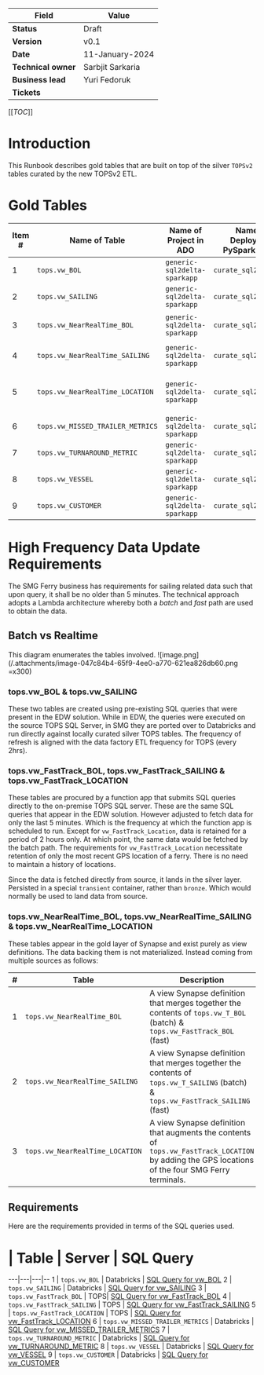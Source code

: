 |Field|Value|
|--|--|
|**Status**|Draft|
|**Version**| v0.1|
|**Date**|11-January-2024|
|**Technical owner**|Sarbjit Sarkaria|
|**Business lead**|Yuri Fedoruk|
|**Tickets**| 

[[_TOC_]]

# Introduction
This Runbook describes gold tables that are built on top of the silver `TOPSv2` tables curated by the new TOPSv2 ETL.

# Gold Tables
Item # | Name of Table| Name of Project in ADO | Name of Deployable PySpark Script | Location of resulting Delta table
--------|----|-----------|-------------|--------
1 |`tops.vw_BOL` | `generic-sql2delta-sparkapp` | `curate_sql2delta.py` | `processed/gold/TOPSv2/T_BOL`
2 |`tops.vw_SAILING`| `generic-sql2delta-sparkapp` | `curate_sql2delta.py` | `processed/gold/TOPSv2/T_SAILING`
3 |`tops.vw_NearRealTime_BOL`| `generic-sql2delta-sparkapp` | `curate_sql2delta.py` | A view that merges `transient@silver/TOPSv2/T_BOL` and `processed@silver/TOPSv2/T_BOL`
4 |`tops.vw_NearRealTime_SAILING`|`generic-sql2delta-sparkapp` |`curate_sql2delta.py`|A view that merges `transient@silver/TOPSv2/T_SAILING` and `processed@silver/TOPSv2/T_SAILING`
5 |`tops.vw_NearRealTime_LOCATION`| `generic-sql2delta-sparkapp`|`curate_sql2delta.py`|A view that augments`transient@silver/TOPSv2/T_LOCATION` by adding static GPS location information for ferry terminals to it.
6 |`tops.vw_MISSED_TRAILER_METRICS`| `generic-sql2delta-sparkapp`|`curate_sql2delta.py`|A view that exposes `transient@silver/TOPSv2/MISSED_TRAILER_METRICS`.
7 |`tops.vw_TURNAROUND_METRIC`| `generic-sql2delta-sparkapp`|`curate_sql2delta.py`|A view that exposes `transient@silver/TOPSv2/TURNAROUND_METRIC`.
8 |`tops.vw_VESSEL`| `generic-sql2delta-sparkapp`|`curate_sql2delta.py`|A view that exposes `transient@silver/TOPSv2/VESSEL`.
9 |`tops.vw_CUSTOMER`| `generic-sql2delta-sparkapp`|`curate_sql2delta.py`|A view that exposes `transient@silver/TOPSv2/CUSTOMER`.


# High Frequency Data Update Requirements
The SMG Ferry business has requirements for sailing related data such that upon query, it shall be no older than 5 minutes. The technical approach adopts a Lambda architecture whereby both a _batch_ and _fast_ path are used to obtain the data.

## Batch vs Realtime
This diagram enumerates the tables involved. 
![image.png](/.attachments/image-047c84b4-65f9-4ee0-a770-621ea826db60.png =x300)

### tops.vw_BOL & tops.vw_SAILING
These two tables are created using pre-existing SQL queries that were present in the EDW solution. While in EDW, the queries were executed on the source TOPS SQL Server, in SMG they are ported over to Databricks and run directly against locally curated silver TOPS tables. The frequency of refresh is aligned with the data factory ETL frequency for TOPS (every 2hrs).

### tops.vw_FastTrack_BOL, tops.vw_FastTrack_SAILING & tops.vw_FastTrack_LOCATION
These tables are procured by a function app that submits SQL queries directly to the on-premise TOPS SQL server. These are the same SQL queries that appear in the EDW solution. However adjusted to fetch data for only the last 5 minutes. Which is the frequency at which the function app is scheduled to run. Except for `vw_FastTrack_Location`, data is retained for a period of 2 hours only. At which point, the same data would be fetched by the batch path. The requirements for `vw_FastTrack_Location` necessitate retention of only the most recent GPS location of a ferry. There is no need to maintain a history of locations.

Since the data is fetched directly from source, it lands in the silver layer. Persisted in a special `transient` container, rather than `bronze`. Which would normally be used to land data from source.

### tops.vw_NearRealTime_BOL, tops.vw_NearRealTime_SAILING & tops.vw_NearRealTime_LOCATION
These tables appear in the gold layer of Synapse and exist purely as view definitions. The data backing them is not materialized. Instead coming from multiple sources as follows:

 #|Table | Description
---|---|---
1 | `tops.vw_NearRealTime_BOL` | A view Synapse definition that merges together the contents of `tops.vw_T_BOL` (batch) & `tops.vw_FastTrack_BOL` (fast)
2 | `tops.vw_NearRealTime_SAILING` | A view Synapse definition that merges together the contents of `tops.vw_T_SAILING` (batch) & `tops.vw_FastTrack_SAILING` (fast)
3 | `tops.vw_NearRealTime_LOCATION` | A view Synapse definition that augments the contents of `tops.vw_FastTrack_LOCATION` by adding the GPS locations of the four SMG Ferry terminals.


## Requirements
Here are the requirements provided in terms of the SQL queries used.

# | Table | Server | SQL Query
---|---|---|--
1 | `tops.vw_BOL` | Databricks | [SQL Query for vw_BOL](/Data-Ops-Wiki/Runbook-TOPS-v2/Runbook-TOPS-v2-Gold-ETL/SQL-Query-for-vw_BOL)
2 | `tops.vw_SAILING` | Databricks | [SQL Query for vw_SAILING](/Data-Ops-Wiki/Runbook-TOPS-v2/Runbook-TOPS-v2-Gold-ETL/SQL-Query-for-vw_SAILING)
3 | `tops.vw_FastTrack_BOL` | TOPS| [SQL Query for vw_FastTrack_BOL](/Data-Ops-Wiki/Runbook-TOPS-v2/Runbook-TOPS-v2-Gold-ETL/SQL-Query-for-vw_FastTrack_BOL)
4 | `tops.vw_FastTrack_SAILING` | TOPS | [SQL Query for vw_FastTrack_SAILING](/Data-Ops-Wiki/Runbook-TOPS-v2/Runbook-TOPS-v2-Gold-ETL/SQL-Query-for-vw_FastTrack_SAILING)
5 | `tops.vw_FastTrack_LOCATION` | TOPS | [SQL Query for vw_FastTrack_LOCATION](/Data-Ops-Wiki/Runbook-TOPS-v2/Runbook-TOPS-v2-Gold-ETL/SQL-Query-for-vw_FastTrack_LOCATION)
6 | `tops.vw_MISSED_TRAILER_METRICS` | Databricks | [SQL Query for vw_MISSED_TRAILER_METRICS](/Data-Ops-Wiki/Runbook-TOPS-v2/Runbook-TOPS-v2-Gold-ETL/SQL-Query-for-vw_MISSED_TRAILER_METRICS)
7 | `tops.vw_TURNAROUND_METRIC` | Databricks | [SQL Query for vw_TURNAROUND_METRIC](/Data-Ops-Wiki/Runbook-TOPS-v2/Runbook-TOPS-v2-Gold-ETL/SQL-Query-for-vw_TURNAROUND_METRICS)
8 | `tops.vw_VESSEL` | Databricks | [SQL Query for vw_VESSEL](/Data-Ops-Wiki/Runbook-TOPS-v2/Runbook-TOPS-v2-Gold-ETL/SQL-Query-for-vw_VESSEL)
9 | `tops.vw_CUSTOMER` | Databricks | [SQL Query for vw_CUSTOMER](/Data-Ops-Wiki/Runbook-TOPS-v2/Runbook-TOPS-v2-Gold-ETL/SQL-Query-for-vw_CUSTOMER)




